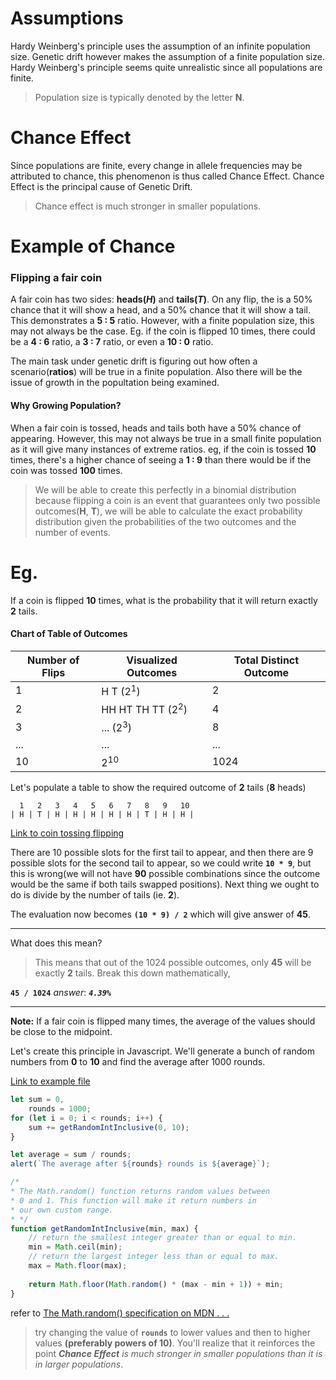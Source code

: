 Assumptions
==
Hardy Weinberg's principle uses the assumption of an infinite population size.
Genetic drift however makes the assumption of a finite population size. Hardy Weinberg's principle seems quite unrealistic since all populations are finite.

> Population size is typically denoted by the letter **N**.

Chance Effect
===
Since populations are finite, every change in allele frequencies may be attributed to chance, this phenomenon is thus called Chance Effect. Chance Effect is the principal cause of Genetic Drift.

> Chance effect is much stronger in smaller populations.

Example of Chance
===
### Flipping a fair coin

A fair coin has two sides: **heads(_H_)** and **tails(_T_)**.
On any flip, the is a 50% chance that it will show a head, and a 50% chance that it will show a tail. This demonstrates a **5 : 5** ratio. However, with a finite population size, this may not always be the case. Eg. if the coin is flipped 10 times, there could be a **4 : 6** ratio, a **3 : 7** ratio, or even a **10 : 0** ratio.

The main task under genetic drift is figuring out how often a scenario(**ratios**) will be true in a finite population. Also there will be the issue of growth in the popultation being examined.

#### Why Growing Population?
When a fair coin is tossed, heads and tails both have a 50% chance of appearing. However, this may not always be true in a small finite population as it will give many instances of extreme ratios. eg, if the coin is tossed **10** times, there's a higher chance of seeing a **1 : 9** than there would be if the coin was tossed **100** times.

> We will be able to create this perfectly in a binomial distribution because
  flipping a coin is an event that guarantees only two possible outcomes(**H**, **T**), we will be able to calculate the exact probability distribution given the probabilities of the two outcomes and the number of events.

Eg.
==

If a coin is flipped __10__ times, what is the probability that it will return exactly __2__ tails.


#### Chart of Table of Outcomes
|Number of Flips|Visualized Outcomes|Total Distinct Outcome|
|---------------|-------------------|-------------|
| 1             | H  T (2<sup>1</sup>)       |      2      |
| 2             |    HH HT TH TT (2<sup>2</sup>)   |      4      |
| 3             |        ... (2<sup>3</sup>)       |      8      |
|      ...      |        ...        |     ...     |
| 10            |   2<sup>10</sup>  |    1024     |


Let's populate a table to show the required outcome of **2** tails (**8** heads)

```
  1   2   3   4   5   6   7   8   9   10
| H | T | H | H | H | H | H | T | H | H | 
```
[Link to coin tossing flipping](./coin-flip.html)
 
There are 10 possible slots for the first tail to appear, and then there are 9 possible slots for the second tail to appear, so we could write **`10 * 9`**, but this is wrong(we will not have __90__ possible combinations since the outcome would be the same if both tails swapped positions). Next thing we ought to do is divide by the number of tails (ie. __2__).

The evaluation now becomes **`(10 * 9) / 2`** which will give answer of __45__.
___

What does this mean?

> This means that out of the 1024 possible outcomes, only **45** will be
exactly **2** tails.
Break this down mathematically,

**`45 / 1024`** _answer_: *__`4.39%`__*
____

__Note:__ If a fair coin is flipped many times, the average of the values should be close to the midpoint.

Let's create this principle in Javascript. We'll generate a bunch of random numbers from __0__ to __10__ and find the average after 1000 rounds.

[Link to example file](./random.html)
```javascript
let sum = 0,
    rounds = 1000;
for (let i = 0; i < rounds; i++) {
    sum += getRandomIntInclusive(0, 10);
}

let average = sum / rounds;
alert(`The average after ${rounds} rounds is ${average}`);

/*
* The Math.random() function returns random values between
* 0 and 1. This function will make it return numbers in
* our own custom range.
* */
function getRandomIntInclusive(min, max) {
    // return the smallest integer greater than or equal to min.
    min = Math.ceil(min);
    // return the largest integer less than or equal to max.
    max = Math.floor(max);
    
    return Math.floor(Math.random() * (max - min + 1)) + min; 
}
```  
refer to [The Math.random() specification on MDN . . .][Math.random specification]
> try changing the value of **`rounds`** to lower values and then to higher values **(preferably powers of 10)**. You'll realize that it reinforces the point _**Chance Effect** is much stronger in smaller populations than it is in larger populations_.





[Math.random specification]:https://developer.mozilla.org/en-US/docs/Web/JavaScript/Reference/Global_Objects/Math/random#Getting_a_random_integer_between_two_values_inclusive